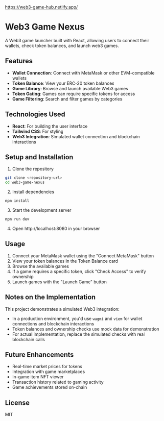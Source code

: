 https://web3-game-hub.netlify.app/
# Web3 Game Nexus

A Web3 game launcher built with React, allowing users to connect their wallets, check token balances, and launch web3 games.

## Features

- **Wallet Connection**: Connect with MetaMask or other EVM-compatible wallets
- **Token Balance**: View your ERC-20 token balances
- **Game Library**: Browse and launch available Web3 games
- **Token Gating**: Games can require specific tokens for access
- **Game Filtering**: Search and filter games by categories

## Technologies Used

- **React**: For building the user interface
- **Tailwind CSS**: For styling
- **Web3 Integration**: Simulated wallet connection and blockchain interactions

## Setup and Installation

1. Clone the repository
```bash
git clone <repository-url>
cd web3-game-nexus
```

2. Install dependencies
```bash
npm install
```

3. Start the development server
```bash
npm run dev
```

4. Open http://localhost:8080 in your browser

## Usage

1. Connect your MetaMask wallet using the "Connect MetaMask" button
2. View your token balances in the Token Balance card
3. Browse the available games
4. If a game requires a specific token, click "Check Access" to verify ownership
5. Launch games with the "Launch Game" button

## Notes on the Implementation

This project demonstrates a simulated Web3 integration:

- In a production environment, you'd use `wagmi` and `viem` for wallet connections and blockchain interactions
- Token balances and ownership checks use mock data for demonstration
- For actual implementation, replace the simulated checks with real blockchain calls

## Future Enhancements

- Real-time market prices for tokens
- Integration with game marketplaces
- In-game item NFT viewer
- Transaction history related to gaming activity
- Game achievements stored on-chain

## License

MIT
